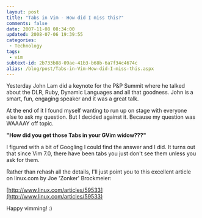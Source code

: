 ```yaml
---
layout: post
title: "Tabs in Vim - How did I miss this?"
comments: false
date: 2007-11-08 08:34:00
updated: 2008-07-06 19:39:55
categories:
 - Technology
tags:
 - vim
subtext-id: 2b733b88-09ae-41b3-b68b-6a7f34c4674c
alias: /blog/post/Tabs-in-Vim-How-did-I-miss-this.aspx
---
```



Yesterday John Lam did a keynote for the P&P Summit where he talked about the DLR, Ruby, Dynamic Languages and all that goodness. John is a smart, fun, engaging speaker and it was a great talk. 

At the end of it I found myself wanting to run up on stage with everyone else to ask my question. But I decided against it. Because my question was WAAAAY off topic. 

**"How did you get those Tabs in your GVim widow???"**

I figured with a bit of Googling I could find the answer and I did. It turns out that since Vim 7.0, there have been tabs you just don't see them unless you ask for them. 

Rather than rehash all the details, I'll just point you to this excellent article on linux.com by Joe 'Zonker' Brockmeier: 

[http://www.linux.com/articles/59533](http://www.linux.com/articles/59533)

Happy vimming! :) 
